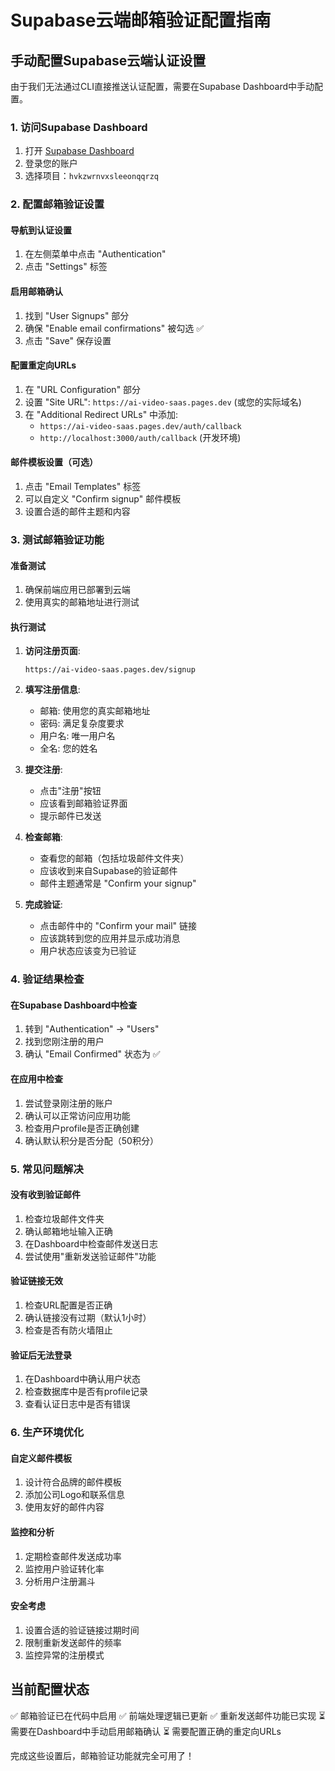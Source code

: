 # Supabase云端邮箱验证配置指南

## 手动配置Supabase云端认证设置

由于我们无法通过CLI直接推送认证配置，需要在Supabase Dashboard中手动配置。

### 1. 访问Supabase Dashboard

1. 打开 [Supabase Dashboard](https://supabase.com/dashboard)
2. 登录您的账户
3. 选择项目：`hvkzwrnvxsleeonqqrzq`

### 2. 配置邮箱验证设置

#### 导航到认证设置
1. 在左侧菜单中点击 "Authentication"
2. 点击 "Settings" 标签

#### 启用邮箱确认
1. 找到 "User Signups" 部分
2. 确保 "Enable email confirmations" 被勾选 ✅
3. 点击 "Save" 保存设置

#### 配置重定向URLs
1. 在 "URL Configuration" 部分
2. 设置 "Site URL": `https://ai-video-saas.pages.dev` (或您的实际域名)
3. 在 "Additional Redirect URLs" 中添加:
   - `https://ai-video-saas.pages.dev/auth/callback`
   - `http://localhost:3000/auth/callback` (开发环境)

#### 邮件模板设置（可选）
1. 点击 "Email Templates" 标签
2. 可以自定义 "Confirm signup" 邮件模板
3. 设置合适的邮件主题和内容

### 3. 测试邮箱验证功能

#### 准备测试
1. 确保前端应用已部署到云端
2. 使用真实的邮箱地址进行测试

#### 执行测试
1. **访问注册页面**:
   ```
   https://ai-video-saas.pages.dev/signup
   ```

2. **填写注册信息**:
   - 邮箱: 使用您的真实邮箱地址
   - 密码: 满足复杂度要求
   - 用户名: 唯一用户名
   - 全名: 您的姓名

3. **提交注册**:
   - 点击"注册"按钮
   - 应该看到邮箱验证界面
   - 提示邮件已发送

4. **检查邮箱**:
   - 查看您的邮箱（包括垃圾邮件文件夹）
   - 应该收到来自Supabase的验证邮件
   - 邮件主题通常是 "Confirm your signup"

5. **完成验证**:
   - 点击邮件中的 "Confirm your mail" 链接
   - 应该跳转到您的应用并显示成功消息
   - 用户状态应该变为已验证

### 4. 验证结果检查

#### 在Supabase Dashboard中检查
1. 转到 "Authentication" → "Users"
2. 找到您刚注册的用户
3. 确认 "Email Confirmed" 状态为 ✅

#### 在应用中检查
1. 尝试登录刚注册的账户
2. 确认可以正常访问应用功能
3. 检查用户profile是否正确创建
4. 确认默认积分是否分配（50积分）

### 5. 常见问题解决

#### 没有收到验证邮件
1. 检查垃圾邮件文件夹
2. 确认邮箱地址输入正确
3. 在Dashboard中检查邮件发送日志
4. 尝试使用"重新发送验证邮件"功能

#### 验证链接无效
1. 检查URL配置是否正确
2. 确认链接没有过期（默认1小时）
3. 检查是否有防火墙阻止

#### 验证后无法登录
1. 在Dashboard中确认用户状态
2. 检查数据库中是否有profile记录
3. 查看认证日志中是否有错误

### 6. 生产环境优化

#### 自定义邮件模板
1. 设计符合品牌的邮件模板
2. 添加公司Logo和联系信息
3. 使用友好的邮件内容

#### 监控和分析
1. 定期检查邮件发送成功率
2. 监控用户验证转化率
3. 分析用户注册漏斗

#### 安全考虑
1. 设置合适的验证链接过期时间
2. 限制重新发送邮件的频率
3. 监控异常的注册模式

## 当前配置状态

✅ 邮箱验证已在代码中启用
✅ 前端处理逻辑已更新
✅ 重新发送邮件功能已实现
⏳ 需要在Dashboard中手动启用邮箱确认
⏳ 需要配置正确的重定向URLs

完成这些设置后，邮箱验证功能就完全可用了！